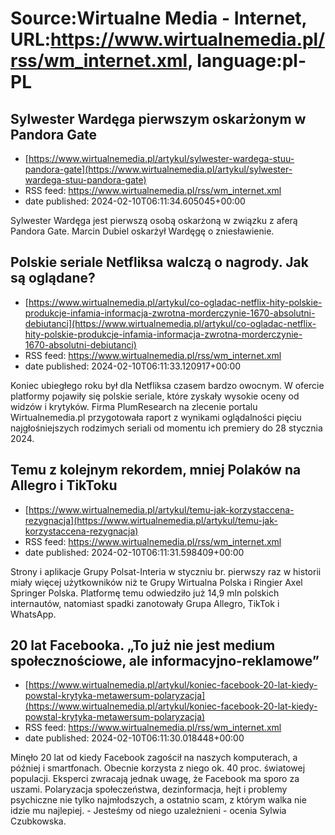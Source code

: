 # Source:Wirtualne Media - Internet, URL:https://www.wirtualnemedia.pl/rss/wm_internet.xml, language:pl-PL

## Sylwester Wardęga pierwszym oskarżonym w Pandora Gate
 - [https://www.wirtualnemedia.pl/artykul/sylwester-wardega-stuu-pandora-gate](https://www.wirtualnemedia.pl/artykul/sylwester-wardega-stuu-pandora-gate)
 - RSS feed: https://www.wirtualnemedia.pl/rss/wm_internet.xml
 - date published: 2024-02-10T06:11:34.605045+00:00

Sylwester Wardęga jest pierwszą osobą oskarżoną w związku z aferą Pandora Gate. Marcin Dubiel oskarżył Wardęgę o zniesławienie.

## Polskie seriale Netfliksa walczą o nagrody. Jak są oglądane?
 - [https://www.wirtualnemedia.pl/artykul/co-ogladac-netflix-hity-polskie-produkcje-infamia-informacja-zwrotna-morderczynie-1670-absolutni-debiutanci](https://www.wirtualnemedia.pl/artykul/co-ogladac-netflix-hity-polskie-produkcje-infamia-informacja-zwrotna-morderczynie-1670-absolutni-debiutanci)
 - RSS feed: https://www.wirtualnemedia.pl/rss/wm_internet.xml
 - date published: 2024-02-10T06:11:33.120917+00:00

Koniec ubiegłego roku był dla Netfliksa czasem bardzo owocnym. W ofercie platformy pojawiły się polskie seriale, które zyskały wysokie oceny od widzów i krytyków. Firma PlumResearch na zlecenie portalu Wirtualnemedia.pl przygotowała raport z wynikami oglądalności pięciu najgłośniejszych rodzimych seriali od momentu ich premiery do 28 stycznia 2024.

## Temu z kolejnym rekordem, mniej Polaków na Allegro i TikToku
 - [https://www.wirtualnemedia.pl/artykul/temu-jak-korzystaccena-rezygnacja](https://www.wirtualnemedia.pl/artykul/temu-jak-korzystaccena-rezygnacja)
 - RSS feed: https://www.wirtualnemedia.pl/rss/wm_internet.xml
 - date published: 2024-02-10T06:11:31.598409+00:00

Strony i aplikacje Grupy Polsat-Interia w styczniu br. pierwszy raz w historii miały więcej użytkowników niż te Grupy Wirtualna Polska i Ringier Axel Springer Polska. Platformę temu odwiedziło już 14,9 mln polskich internautów, natomiast spadki zanotowały Grupa Allegro, TikTok i WhatsApp.

## 20 lat Facebooka. „To już nie jest medium społecznościowe, ale informacyjno-reklamowe”
 - [https://www.wirtualnemedia.pl/artykul/koniec-facebook-20-lat-kiedy-powstal-krytyka-metawersum-polaryzacja](https://www.wirtualnemedia.pl/artykul/koniec-facebook-20-lat-kiedy-powstal-krytyka-metawersum-polaryzacja)
 - RSS feed: https://www.wirtualnemedia.pl/rss/wm_internet.xml
 - date published: 2024-02-10T06:11:30.018448+00:00

Minęło 20 lat od kiedy Facebook zagościł na naszych komputerach, a później i smartfonach. Obecnie korzysta z niego ok. 40 proc. światowej populacji. Eksperci zwracają jednak uwagę, że Facebook ma sporo za uszami. Polaryzacja społeczeństwa, dezinformacja, hejt i problemy psychiczne nie tylko najmłodszych, a ostatnio scam, z którym walka nie idzie mu najlepiej. - Jesteśmy od niego uzależnieni - ocenia Sylwia Czubkowska.


